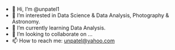 - 👋 Hi, I’m @unpatel1
- 👀 I’m interested in Data Science & Data Analysis, Photography & Astronomy.
- 🌱 I’m currently learning Data Analysis.
- 💞️ I’m looking to collaborate on ...
- 📫 How to reach me: unpatel@yahoo.com

<!---
unpatel1/unpatel1 is a ✨ special ✨ repository because its `README.md` (this file) appears on your GitHub profile.
You can click the Preview link to take a look at your changes.
--->

